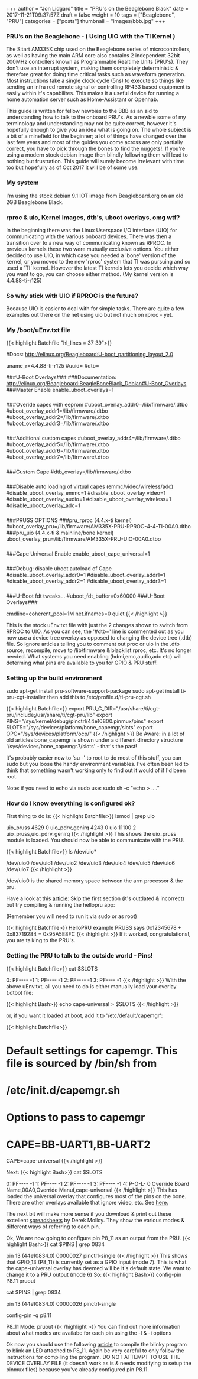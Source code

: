 +++
author = "Jon Lidgard"
title = "PRU's on the Beaglebone Black"
date = 2017-11-21T09:37:57Z
draft = false
weight = 10
tags = ["Beaglebone", "PRU"]
categories = ["posts"]
thumbnail = "images/bbb.jpg"
+++

### PRU’s on the Beaglebone - ( Using UIO with the TI Kernel )

The Sitart AM335X chip used on the Beaglebone series of microcontrollers, as well as having the main ARM core also
contains 2 independent 32bit 200MHz controllers known as Programmable Realtime Units (PRU's). They don't use an
interrupt system, making them completely deterministic & therefore great for doing time critical tasks such as
waveform generation. Most instructions take a single clock cycle (5ns) to execute so things like sending an
infra red remote signal or controlling RF433 based equipment is easily within it's capabilites. This makes it a
useful device for running a home automation server such as Home-Assistant or Openhab.

This guide is written for fellow newbies to the BBB as an aid to understanding how to talk to the onboard PRU's. As a newbie some of my terminology and understanding may not be quite correct, however it's hopefully enough to give you an idea what is going on. The whole subject is a bit of a minefield for the beginner; a lot of things have changed over the last few years and most of the guides you come across are only partially correct, you have to pick through the bones to find the nuggets!. If you're using a modern stock debian image then blindly following them will lead to nothing but frustration. This guide will surely become irrelevant with time too but hopefully as of Oct 2017 it will be of some use.

### My system
I'm using the stock debian 9.1 IOT image from Beagleboard.org on an old 2GB Beaglebone Black.

### rproc & uio, Kernel images, dtb's, uboot overlays, omg wtf?

In the beginning there was the Linux Userspace I/O interface (UIO) for communicating with the various onboard devices. There was then a transition over to a new way of communicating known as RPROC. In previous kernels these two were mutually exclusive options. You either decided to use UIO, in which case you needed a 'bone' version of the kernel, or you moved to the new 'rproc' system that TI was pursuing and so used a 'TI' kernel. However the latest TI kernels lets you decide which way you want to go, you can choose either method. (My kernel version is 4.4.88-ti-r125)

### So why stick with UIO if RPROC is the future?
Because UIO is easier to deal with for simple tasks. There are quite a few examples out there on the net using uio but not much on rproc - yet.

### My /boot/uEnv.txt file
{{< highlight Batchfile "hl_lines = 37 39">}}

#Docs: http://elinux.org/Beagleboard:U-boot_partitioning_layout_2.0

uname_r=4.4.88-ti-r125
#uuid=
#dtb=


###U-Boot Overlays###
###Documentation: http://elinux.org/Beagleboard:BeagleBoneBlack_Debian#U-Boot_Overlays
###Master Enable
enable_uboot_overlays=1
###
###Overide capes with eeprom
#uboot_overlay_addr0=/lib/firmware/<file0>.dtbo
#uboot_overlay_addr1=/lib/firmware/<file1>.dtbo
#uboot_overlay_addr2=/lib/firmware/<file2>.dtbo
#uboot_overlay_addr3=/lib/firmware/<file3>.dtbo
###
###Additional custom capes
#uboot_overlay_addr4=/lib/firmware/<file4>.dtbo
#uboot_overlay_addr5=/lib/firmware/<file5>.dtbo
#uboot_overlay_addr6=/lib/firmware/<file6>.dtbo
#uboot_overlay_addr7=/lib/firmware/<file7>.dtbo
###
###Custom Cape
#dtb_overlay=/lib/firmware/<file8>.dtbo
###
###Disable auto loading of virtual capes (emmc/video/wireless/adc)
#disable_uboot_overlay_emmc=1
#disable_uboot_overlay_video=1
#disable_uboot_overlay_audio=1
#disable_uboot_overlay_wireless=1
#disable_uboot_overlay_adc=1
###
###PRUSS OPTIONS
###pru_rproc (4.4.x-ti kernel)
#uboot_overlay_pru=/lib/firmware/AM335X-PRU-RPROC-4-4-TI-00A0.dtbo
###pru_uio (4.4.x-ti & mainline/bone kernel)
uboot_overlay_pru=/lib/firmware/AM335X-PRU-UIO-00A0.dtbo
###
###Cape Universal Enable
enable_uboot_cape_universal=1
###
###Debug: disable uboot autoload of Cape
#disable_uboot_overlay_addr0=1
#disable_uboot_overlay_addr1=1
#disable_uboot_overlay_addr2=1
#disable_uboot_overlay_addr3=1
###
###U-Boot fdt tweaks...
#uboot_fdt_buffer=0x60000
###U-Boot Overlays###

cmdline=coherent_pool=1M net.ifnames=0 quiet
{{< /highlight >}}

This is the stock uEnv.txt file with just the 2 changes shown to switch from RPROC to UIO.
As you can see, the '#dtb=' line is commented out as you now use a device tree overlay as opposed to changing the device tree (.dtb) file.
So ignore articles telling you to comment out proc or uio in the .dtb source, recompile, move to /lib/firmware & blacklist rproc,  etc. It's no longer needed.
What systems you need enabling (hdmi,emc,audio,adc etc) will determing what pins are available to you for GPIO & PRU stuff.


### Setting up the build environment
sudo apt-get install pru-software-support-package
sudo apt-get install ti-pru-cgt-installer
then add this to /etc/profile.d/ti-pru-cgt.sh

{{< highlight Batchfile>}}
export PRU_C_DIR="/usr/share/ti/cgt-pru/include;/usr/share/ti/cgt-pru/lib"
export PINS="/sys/kernel/debug/pinctrl/44e10800.pinmux/pins"
export SLOTS="/sys/devices/platform/bone_capemgr/slots"
export OPC="/sys/devices/platform/ocp/"
{{< /highlight >}}
Be Aware: in a lot of old articles bone_capemgr is shown under a different directory structure '/sys/devices/bone_capemgr.?/slots' - that's the past!

It's probably easier now to 'su -' to root to do most of this stuff, you can sudo but you loose the handy environment variables. I've often been led to think that something wasn't working only to find out it would of if I'd been root.

Note: if you need to echo via sudo use: sudo sh -c "echo > ...."

### How do I know everything is configured ok?

First thing to do is:
{{< highlight Batchfile>}}
lsmod | grep uio

uio_pruss               4629  0
uio_pdrv_genirq         4243  0
uio                    11100  2 uio_pruss,uio_pdrv_genirq
{{< /highlight >}}
This shows the uio_pruss module is loaded. You should now be able to communicate with the PRU.

{{< highlight Batchfile>}}
ls /dev/uio*

/dev/uio0  /dev/uio1  /dev/uio2  /dev/uio3  /dev/uio4  /dev/uio5  /dev/uio6  /dev/uio7
{{< /highlight >}}

/dev/uio0 is the shared memory space between the arm processor & the pru.

Have a look at this [article](https://www.cs.sfu.ca/CourseCentral/433/bfraser/other/2014-student-howtos/pru-guide.pdf): Skip the first section (it's outdated & incorrect) but try compiling & running the hellopru app:

(Remember you will need to run it via sudo or as root)

{{< highlight Batchfile>}}
HelloPRU example
PRUSS says 0x12345678 + 0x83719284 = 0x95A5E8FC
{{< /highlight >}}
If it worked, congratulations!, you are talking to the PRU's.

### Getting the PRU to talk to the outside world - Pins!

{{< highlight Batchfile>}}
cat $SLOTS

0: PF----  -1
1: PF----  -1
2: PF----  -1
3: PF----  -1
{{< /highlight >}}
With the above uEnv.txt, all you need to do is either manually load your overlay (.dtbo) file:

{{< highlight Bash>}}
echo cape-universal > $SLOTS
{{< /highlight >}}

or, if you want it loaded at boot, add it to '/etc/default/capemgr':

{{< highlight Batchfile>}}
# Default settings for capemgr. This file is sourced by /bin/sh from
# /etc/init.d/capemgr.sh

# Options to pass to capemgr
# CAPE=BB-UART1,BB-UART2
CAPE=cape-universal
{{< /highlight >}}

Next:
{{< highlight Bash>}}
cat $SLOTS

 0: PF----  -1
 1: PF----  -1
 2: PF----  -1
 3: PF----  -1
 4: P-O-L-   0 Override Board Name,00A0,Override Manuf,cape-universal
{{< /highlight >}}
 This has loaded the universal overlay that configures most of the pins on the bone. There are other overlays available that ignore video, etc. See [here.](https://github.com/cdsteinkuehler/beaglebone-universal-io)

The next bit will make more sense if you download & print out these excellent [spreadsheets](https://github.com/derekmolloy/boneDeviceTree/tree/master/docs) by Derek Molloy. They show the various modes & different ways of referring to each pin.

 Ok, We are now going to configure pin P8_11 as an output from the PRU.
{{< highlight Bash>}}
cat $PINS | grep 0834

 pin 13 (44e10834.0) 00000027 pinctrl-single
{{< /highlight >}}
 This shows that GPIO_13 (P8_11) is currently set as a GPIO input (mode 7). This is what the cape-universal overlay has deemed will be it's default state. We want to change it to a PRU output (mode 6) So:
{{< highlight Bash>}}
config-pin P8.11 pruout

cat $PINS | grep 0834

 pin 13 (44e10834.0) 00000026 pinctrl-single


config-pin -q p8.11

P8_11 Mode: pruout
{{< /highlight >}}
You can find out more information about what modes are availabe for each pin using the -l & -i options

Ok now you should use the following [article](http://www.righto.com/2016/08/pru-tips-understanding-beaglebones.html) to compile the blinky program to blink an LED attached to P8_11.
Again be very careful to only follow the instructions for compiling the program. DO NOT ATTEMPT TO USE THE DEVICE OVERLAY FILE (it doesn't work as is & needs modifying to setup the pinmux files) because you've already configured pin P8.11.
